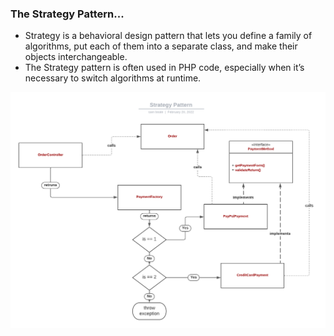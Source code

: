 ### The Strategy Pattern...
<ul>
    <li>
    Strategy is a behavioral design pattern that lets you define a family of algorithms, put each of them into a separate class, and make their objects interchangeable.
    </li>
    <li>
    The Strategy pattern is often used in PHP code, especially when it’s necessary to switch algorithms at runtime.
    </li>
</ul>

<img src="StrategyPattern-diagram-UML.png" alt="UML here" />